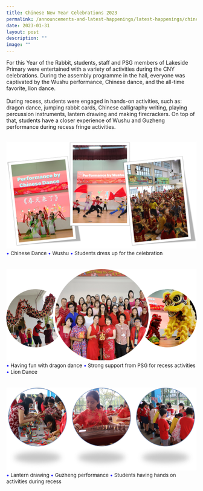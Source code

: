 ```yaml
---
title: Chinese New Year Celebrations 2023
permalink: /announcements-and-latest-happenings/latest-happenings/chinese-new-year-celebrations-2023/
date: 2023-01-31
layout: post
description: ""
image: ""
---
```

For this Year of the Rabbit, students, staff and PSG members of Lakeside Primary were entertained with a variety of activities during the CNY celebrations. During the assembly programme in the hall, everyone was captivated by the Wushu performance, Chinese dance, and the all-time favorite, lion dance. 
<br><br>
During recess, students were engaged in hands-on activities, such as: dragon dance, jumping rabbit cards, Chinese calligraphy writing, playing percussion instruments, lantern drawing and making firecrackers. On top of that, students have a closer experience of Wushu and Guzheng performance during recess fringe activities.
<br><br>

<img src="/images/Happenings/CNY/CNY1.png">
<br>
<span style="font-size:10pt;">
<span style="color:blue;">•</span> Chinese Dance <span style="color:blue;">•</span> Wushu <span style="color:blue;">•</span> Students dress up for the celebration</span>
<br><br><br>
<img src="/images/Happenings/CNY/CNY2.png">
<br>
<span style="font-size:10pt;">
<span style="color:blue;">•</span> Having fun with dragon dance <span style="color:blue;">•</span> Strong support from PSG for recess activities <span style="color:blue;">•</span> Lion Dance</span>
<br><br><br>
<img src="/images/Happenings/CNY/CNY3.png">
<span style="font-size:10pt;">
<span style="color:blue;">•</span> Lantern drawing <span style="color:blue;">•</span> Guzheng performance <span style="color:blue;">•</span> Students having hands on activities during recess</span>